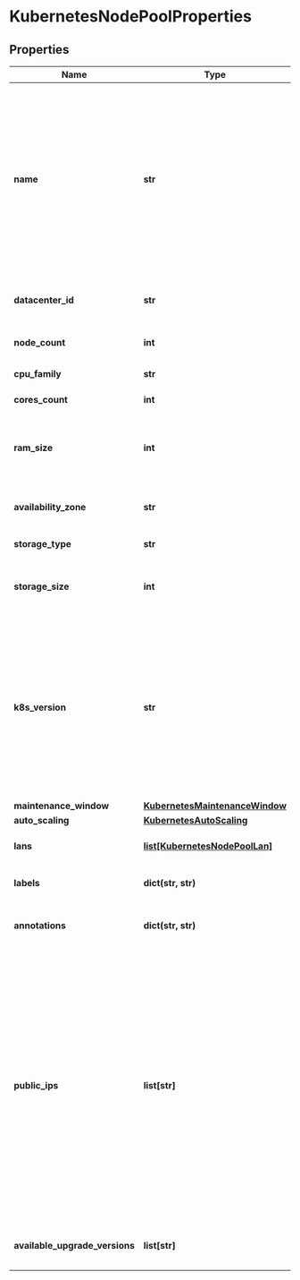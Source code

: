 # KubernetesNodePoolProperties

## Properties
| Name | Type | Description | Notes |
| ------------ | ------------- | ------------- | ------------- |
| **name** | **str** | A Kubernetes Node Pool Name. Valid Kubernetes Node Pool name must be 63 characters or less and must be empty or begin and end with an alphanumeric character ([a-z0-9A-Z]) with dashes (-), underscores (_), dots (.), and alphanumerics between. |  |
| **datacenter_id** | **str** | A valid uuid of the datacenter on which user has access |  |
| **node_count** | **int** | Number of nodes part of the Node Pool |  |
| **cpu_family** | **str** | A valid cpu family name |  |
| **cores_count** | **int** | Number of cores for node |  |
| **ram_size** | **int** | RAM size for node, minimum size is 2048MB. Ram size must be set to multiple of 1024MB. |  |
| **availability_zone** | **str** | The availability zone in which the target VM should exist |  |
| **storage_type** | **str** | Hardware type of the volume |  |
| **storage_size** | **int** | The size of the volume in GB. The size should be greater than 10GB. |  |
| **k8s_version** | **str** | The kubernetes version in which a nodepool is running. This imposes restrictions on what kubernetes versions can be run in a cluster&#39;s nodepools. Additionally, not all kubernetes versions are viable upgrade targets for all prior versions. | [optional]  |
| **maintenance_window** | [**KubernetesMaintenanceWindow**](KubernetesMaintenanceWindow.md) |  | [optional]  |
| **auto_scaling** | [**KubernetesAutoScaling**](KubernetesAutoScaling.md) |  | [optional]  |
| **lans** | [**list[KubernetesNodePoolLan]**](KubernetesNodePoolLan.md) | array of additional LANs attached to worker nodes | [optional]  |
| **labels** | **dict(str, str)** | map of labels attached to node pool | [optional]  |
| **annotations** | **dict(str, str)** | map of annotations attached to node pool | [optional]  |
| **public_ips** | **list[str]** | Optional array of reserved public IP addresses to be used by the nodes. IPs must be from same location as the data center used for the node pool. The array must contain one extra IP than maximum number of nodes could be. (nodeCount+1 if fixed node amount or maxNodeCount+1 if auto scaling is used) The extra provided IP Will be used during rebuilding of nodes. | [optional]  |
| **available_upgrade_versions** | **list[str]** | List of available versions for upgrading the node pool | [optional]  |


